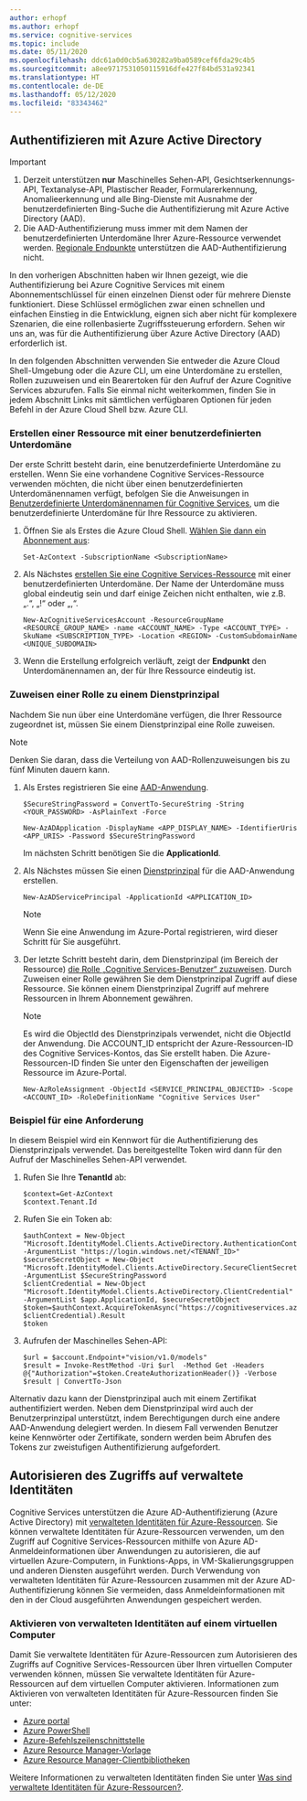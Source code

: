 ```yaml
---
author: erhopf
ms.author: erhopf
ms.service: cognitive-services
ms.topic: include
ms.date: 05/11/2020
ms.openlocfilehash: ddc61a0d0cb5a630282a9ba0589cef6fda29c4b5
ms.sourcegitcommit: a8ee9717531050115916dfe427f84bd531a92341
ms.translationtype: HT
ms.contentlocale: de-DE
ms.lasthandoff: 05/12/2020
ms.locfileid: "83343462"
---
```

## <a name="authenticate-with-azure-active-directory"></a>Authentifizieren mit Azure Active Directory

> [!IMPORTANT]
> 1. Derzeit unterstützen **nur** Maschinelles Sehen-API, Gesichtserkennungs-API, Textanalyse-API, Plastischer Reader, Formularerkennung, Anomalieerkennung und alle Bing-Dienste mit Ausnahme der benutzerdefinierten Bing-Suche die Authentifizierung mit Azure Active Directory (AAD).
> 2. Die AAD-Authentifizierung muss immer mit dem Namen der benutzerdefinierten Unterdomäne Ihrer Azure-Ressource verwendet werden. [Regionale Endpunkte](https://docs.microsoft.com/azure/cognitive-services/cognitive-services-custom-subdomains#is-there-a-list-of-regional-endpoints) unterstützen die AAD-Authentifizierung nicht.

In den vorherigen Abschnitten haben wir Ihnen gezeigt, wie die Authentifizierung bei Azure Cognitive Services mit einem Abonnementschlüssel für einen einzelnen Dienst oder für mehrere Dienste funktioniert. Diese Schlüssel ermöglichen zwar einen schnellen und einfachen Einstieg in die Entwicklung, eignen sich aber nicht für komplexere Szenarien, die eine rollenbasierte Zugriffssteuerung erfordern. Sehen wir uns an, was für die Authentifizierung über Azure Active Directory (AAD) erforderlich ist.

In den folgenden Abschnitten verwenden Sie entweder die Azure Cloud Shell-Umgebung oder die Azure CLI, um eine Unterdomäne zu erstellen, Rollen zuzuweisen und ein Bearertoken für den Aufruf der Azure Cognitive Services abzurufen. Falls Sie einmal nicht weiterkommen, finden Sie in jedem Abschnitt Links mit sämtlichen verfügbaren Optionen für jeden Befehl in der Azure Cloud Shell bzw. Azure CLI.

### <a name="create-a-resource-with-a-custom-subdomain"></a>Erstellen einer Ressource mit einer benutzerdefinierten Unterdomäne

Der erste Schritt besteht darin, eine benutzerdefinierte Unterdomäne zu erstellen. Wenn Sie eine vorhandene Cognitive Services-Ressource verwenden möchten, die nicht über einen benutzerdefinierten Unterdomänennamen verfügt, befolgen Sie die Anweisungen in [Benutzerdefinierte Unterdomänennamen für Cognitive Services](https://docs.microsoft.com/azure/cognitive-services/cognitive-services-custom-subdomains#how-does-this-impact-existing-resources), um die benutzerdefinierte Unterdomäne für Ihre Ressource zu aktivieren.

1. Öffnen Sie als Erstes die Azure Cloud Shell. [Wählen Sie dann ein Abonnement aus](https://docs.microsoft.com/powershell/module/az.accounts/set-azcontext?view=azps-3.3.0):

   ```powershell-interactive
   Set-AzContext -SubscriptionName <SubscriptionName>
   ```

2. Als Nächstes [erstellen Sie eine Cognitive Services-Ressource](https://docs.microsoft.com/powershell/module/az.cognitiveservices/new-azcognitiveservicesaccount?view=azps-1.8.0) mit einer benutzerdefinierten Unterdomäne. Der Name der Unterdomäne muss global eindeutig sein und darf einige Zeichen nicht enthalten, wie z.B. „.“, „!“ oder „,“.

   ```powershell-interactive
   New-AzCognitiveServicesAccount -ResourceGroupName <RESOURCE_GROUP_NAME> -name <ACCOUNT_NAME> -Type <ACCOUNT_TYPE> -SkuName <SUBSCRIPTION_TYPE> -Location <REGION> -CustomSubdomainName <UNIQUE_SUBDOMAIN>
   ```

3. Wenn die Erstellung erfolgreich verläuft, zeigt der **Endpunkt** den Unterdomänennamen an, der für Ihre Ressource eindeutig ist.


### <a name="assign-a-role-to-a-service-principal"></a>Zuweisen einer Rolle zu einem Dienstprinzipal

Nachdem Sie nun über eine Unterdomäne verfügen, die Ihrer Ressource zugeordnet ist, müssen Sie einem Dienstprinzipal eine Rolle zuweisen.

> [!NOTE]
> Denken Sie daran, dass die Verteilung von AAD-Rollenzuweisungen bis zu fünf Minuten dauern kann.

1. Als Erstes registrieren Sie eine [AAD-Anwendung](https://docs.microsoft.com/powershell/module/Az.Resources/New-AzADApplication?view=azps-1.8.0).

   ```powershell-interactive
   $SecureStringPassword = ConvertTo-SecureString -String <YOUR_PASSWORD> -AsPlainText -Force

   New-AzADApplication -DisplayName <APP_DISPLAY_NAME> -IdentifierUris <APP_URIS> -Password $SecureStringPassword
   ```

   Im nächsten Schritt benötigen Sie die **ApplicationId**.

2. Als Nächstes müssen Sie einen [Dienstprinzipal](https://docs.microsoft.com/powershell/module/az.resources/new-azadserviceprincipal?view=azps-1.8.0) für die AAD-Anwendung erstellen.

   ```powershell-interactive
   New-AzADServicePrincipal -ApplicationId <APPLICATION_ID>
   ```

   >[!NOTE]
   > Wenn Sie eine Anwendung im Azure-Portal registrieren, wird dieser Schritt für Sie ausgeführt.

3. Der letzte Schritt besteht darin, dem Dienstprinzipal (im Bereich der Ressource) [die Rolle „Cognitive Services-Benutzer“ zuzuweisen](https://docs.microsoft.com/powershell/module/az.Resources/New-azRoleAssignment?view=azps-1.8.0). Durch Zuweisen einer Rolle gewähren Sie dem Dienstprinzipal Zugriff auf diese Ressource. Sie können einem Dienstprinzipal Zugriff auf mehrere Ressourcen in Ihrem Abonnement gewähren.
   >[!NOTE]
   > Es wird die ObjectId des Dienstprinzipals verwendet, nicht die ObjectId der Anwendung.
   > Die ACCOUNT_ID entspricht der Azure-Ressourcen-ID des Cognitive Services-Kontos, das Sie erstellt haben. Die Azure-Ressourcen-ID finden Sie unter den Eigenschaften der jeweiligen Ressource im Azure-Portal.

   ```azurecli-interactive
   New-AzRoleAssignment -ObjectId <SERVICE_PRINCIPAL_OBJECTID> -Scope <ACCOUNT_ID> -RoleDefinitionName "Cognitive Services User"
   ```

### <a name="sample-request"></a>Beispiel für eine Anforderung

In diesem Beispiel wird ein Kennwort für die Authentifizierung des Dienstprinzipals verwendet. Das bereitgestellte Token wird dann für den Aufruf der Maschinelles Sehen-API verwendet.

1. Rufen Sie Ihre **TenantId** ab:
   ```powershell-interactive
   $context=Get-AzContext
   $context.Tenant.Id
   ```

2. Rufen Sie ein Token ab:
   ```powershell-interactive
   $authContext = New-Object "Microsoft.IdentityModel.Clients.ActiveDirectory.AuthenticationContext" -ArgumentList "https://login.windows.net/<TENANT_ID>"
   $secureSecretObject = New-Object "Microsoft.IdentityModel.Clients.ActiveDirectory.SecureClientSecret" -ArgumentList $SecureStringPassword   
   $clientCredential = New-Object "Microsoft.IdentityModel.Clients.ActiveDirectory.ClientCredential" -ArgumentList $app.ApplicationId, $secureSecretObject
   $token=$authContext.AcquireTokenAsync("https://cognitiveservices.azure.com/", $clientCredential).Result
   $token
   ```
3. Aufrufen der Maschinelles Sehen-API:
   ```powershell-interactive
   $url = $account.Endpoint+"vision/v1.0/models"
   $result = Invoke-RestMethod -Uri $url  -Method Get -Headers @{"Authorization"=$token.CreateAuthorizationHeader()} -Verbose
   $result | ConvertTo-Json
   ```

Alternativ dazu kann der Dienstprinzipal auch mit einem Zertifikat authentifiziert werden. Neben dem Dienstprinzipal wird auch der Benutzerprinzipal unterstützt, indem Berechtigungen durch eine andere AAD-Anwendung delegiert werden. In diesem Fall verwenden Benutzer keine Kennwörter oder Zertifikate, sondern werden beim Abrufen des Tokens zur zweistufigen Authentifizierung aufgefordert.

## <a name="authorize-access-to-managed-identities"></a>Autorisieren des Zugriffs auf verwaltete Identitäten
 
Cognitive Services unterstützen die Azure AD-Authentifizierung (Azure Active Directory) mit [verwalteten Identitäten für Azure-Ressourcen](https://docs.microsoft.com/azure/active-directory/managed-identities-azure-resources/overview). Sie können verwaltete Identitäten für Azure-Ressourcen verwenden, um den Zugriff auf Cognitive Services-Ressourcen mithilfe von Azure AD-Anmeldeinformationen über Anwendungen zu autorisieren, die auf virtuellen Azure-Computern, in Funktions-Apps, in VM-Skalierungsgruppen und anderen Diensten ausgeführt werden. Durch Verwendung von verwalteten Identitäten für Azure-Ressourcen zusammen mit der Azure AD-Authentifizierung können Sie vermeiden, dass Anmeldeinformationen mit den in der Cloud ausgeführten Anwendungen gespeichert werden.  

### <a name="enable-managed-identities-on-a-vm"></a>Aktivieren von verwalteten Identitäten auf einem virtuellen Computer

Damit Sie verwaltete Identitäten für Azure-Ressourcen zum Autorisieren des Zugriffs auf Cognitive Services-Ressourcen über Ihren virtuellen Computer verwenden können, müssen Sie verwaltete Identitäten für Azure-Ressourcen auf dem virtuellen Computer aktivieren. Informationen zum Aktivieren von verwalteten Identitäten für Azure-Ressourcen finden Sie unter:

- [Azure portal](https://docs.microsoft.com/azure/active-directory/managed-service-identity/qs-configure-portal-windows-vm)
- [Azure PowerShell](https://docs.microsoft.com/azure/active-directory/managed-identities-azure-resources/qs-configure-powershell-windows-vm)
- [Azure-Befehlszeilenschnittstelle](https://docs.microsoft.com/azure/active-directory/managed-identities-azure-resources/qs-configure-cli-windows-vm)
- [Azure Resource Manager-Vorlage](https://docs.microsoft.com/azure/active-directory/managed-identities-azure-resources/qs-configure-template-windows-vm)
- [Azure Resource Manager-Clientbibliotheken](https://docs.microsoft.com/azure/active-directory/managed-identities-azure-resources/qs-configure-sdk-windows-vm)

Weitere Informationen zu verwalteten Identitäten finden Sie unter [Was sind verwaltete Identitäten für Azure-Ressourcen?](https://docs.microsoft.com/azure/active-directory/managed-identities-azure-resources/overview).
